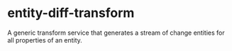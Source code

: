 # entity-diff-transform
A generic transform service that generates a stream of change entities for all properties of an entity.
